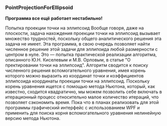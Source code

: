 ### PointProjectionForEllipsoid
**Программа все ещё работает нестабильно!**

Попытка проекции точки на эллипсоид
Вообще говоря, даже на плоскости, задача нахождения проекции точки на эллипсоид вызывает множество трудностей, поскольку общего аналитического решения эта задача не имеет. Эта программа, в свою очередь позволяет найти численное решение этой задачи для эллипоида любой размерности с центром в нуле. Это — попытка практической реализации алгоритма, описанного Ю.Н. Киселевым и М.В. Орловым, в статье "О пректировании точки на эллипсоид". Алгоритм сводится к поиску численного решения вспомогательного уравнения, имея корень которого можно выразить из координат точки и коэффициентов эллипсоида координаты проекции точки на эллипсоид. Поскольку корень уравнения ищется с помощью метода Ньютона, который, как известно, сходится квадратично, мы можем позволить себе включать в итерационный процесс относительно малое количество итераций, что позволяет сэкономить время.
Пока что в планах реализовать для этой программы графический интерфейс с использованием WPF и применить для поиска корня вспомогательного уравнения нелинейную версию метода Ньютона.
